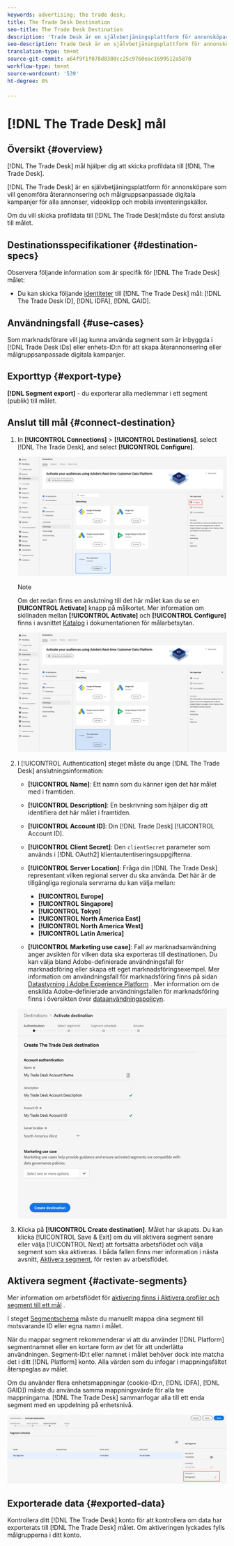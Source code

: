 ```yaml
---
keywords: advertising; the trade desk;
title: The Trade Desk Destination
seo-title: The Trade Desk Destination
description: 'Trade Desk är en självbetjäningsplattform för annonsköpare som kan genomföra återannonsering och målgruppsanpassade digitala kampanjer för olika annonser, videoklipp och mobila inventeringskällor. '
seo-description: Trade Desk är en självbetjäningsplattform för annonsköpare som kan genomföra återannonsering och målgruppsanpassade digitala kampanjer för olika annonser, videoklipp och mobila inventeringskällor.
translation-type: tm+mt
source-git-commit: a64f9f1f078d8380cc25c9760eac1699512a5870
workflow-type: tm+mt
source-wordcount: '539'
ht-degree: 0%

---
```



# [!DNL The Trade Desk] mål

## Översikt {#overview}

[!DNL The Trade Desk] mål hjälper dig att skicka profildata till [!DNL The Trade Desk].

[!DNL The Trade Desk] är en självbetjäningsplattform för annonsköpare som vill genomföra återannonsering och målgruppsanpassade digitala kampanjer för alla annonser, videoklipp och mobila inventeringskällor.

Om du vill skicka profildata till [!DNL The Trade Desk]måste du först ansluta till målet.

## Destinationsspecifikationer {#destination-specs}

Observera följande information som är specifik för [!DNL The Trade Desk] målet:

* Du kan skicka följande [identiteter](../../identity-service/namespaces.md) till [!DNL The Trade Desk] mål: [!DNL The Trade Desk ID], [!DNL IDFA], [!DNL GAID].

## Användningsfall {#use-cases}

Som marknadsförare vill jag kunna använda segment som är inbyggda i [!DNL Trade Desk IDs] eller enhets-ID:n för att skapa återannonsering eller målgruppsanpassade digitala kampanjer.

## Exporttyp {#export-type}

**[!DNL Segment export]** - du exporterar alla medlemmar i ett segment (publik) till målet.

## Anslut till mål {#connect-destination}

1. In **[!UICONTROL Connections]** > **[!UICONTROL Destinations]**, select [!DNL The Trade Desk], and select **[!UICONTROL Configure]**.

   ![Konfigurera Trade Desk-målet](assets/tradedesk-destination-configure.png)

   >[!NOTE]
   >
   >Om det redan finns en anslutning till det här målet kan du se en **[!UICONTROL Activate]** knapp på målkortet. Mer information om skillnaden mellan **[!UICONTROL Activate]** och **[!UICONTROL Configure]** finns i avsnittet [Katalog](../destinations/destinations-workspace.md#catalog) i dokumentationen för målarbetsytan.
   >
   >![Aktivera målet för handelsavdelningen](assets/tradedesk-destination-activate.png)

2. I [!UICONTROL Authentication] steget måste du ange [!DNL The Trade Desk] anslutningsinformation:

   * **[!UICONTROL Name]**: Ett namn som du känner igen det här målet med i framtiden.
   * **[!UICONTROL Description]**: En beskrivning som hjälper dig att identifiera det här målet i framtiden.
   * **[!UICONTROL Account ID]**: Din [!DNL Trade Desk] [!UICONTROL Account ID].
   * **[!UICONTROL Client Secret]**: Den `clientSecret` parameter som används i [!DNL OAuth2] klientautentiseringsuppgifterna.
   * **[!UICONTROL Server Location]**: Fråga din [!DNL The Trade Desk] representant vilken regional server du ska använda. Det här är de tillgängliga regionala servrarna du kan välja mellan:

      * **[!UICONTROL Europe]**
      * **[!UICONTROL Singapore]**
      * **[!UICONTROL Tokyo]**
      * **[!UICONTROL North America East]**
      * **[!UICONTROL North America West]**
      * **[!UICONTROL Latin America]**
   * **[!UICONTROL Marketing use case]**: Fall av marknadsanvändning anger avsikten för vilken data ska exporteras till destinationen. Du kan välja bland Adobe-definierade användningsfall för marknadsföring eller skapa ett eget marknadsföringsexempel. Mer information om användningsfall för marknadsföring finns på sidan [Datastyrning i Adobe Experience Platform](../privacy/data-governance-overview.md#destinations) . Mer information om de enskilda Adobe-definierade användningsfallen för marknadsföring finns i översikten över [dataanvändningspolicyn](../../data-governance/policies/overview.md#core-actions).

   ![The Trade Desk Authentication Step](assets/tradedesk-destination-authentication.png)

3. Klicka på **[!UICONTROL Create destination]**. Målet har skapats. Du kan klicka [!UICONTROL Save & Exit] om du vill aktivera segment senare eller välja [!UICONTROL Next] att fortsätta arbetsflödet och välja segment som ska aktiveras. I båda fallen finns mer information i nästa avsnitt, [Aktivera segment](#activate-segments), för resten av arbetsflödet.

## Aktivera segment {#activate-segments}

Mer information om arbetsflödet för [aktivering finns i Aktivera profiler och segment till ett mål](activate-destinations.md#select-attributes) .

I steget [Segmentschema](activate-destinations.md#segment-schedule) måste du manuellt mappa dina segment till motsvarande ID eller egna namn i målet.

När du mappar segment rekommenderar vi att du använder [!DNL Platform] segmentnamnet eller en kortare form av det för att underlätta användningen. Segment-ID:t eller namnet i målet behöver dock inte matcha det i ditt [!DNL Platform] konto. Alla värden som du infogar i mappningsfältet återspeglas av målet.

Om du använder flera enhetsmappningar (cookie-ID:n, [!DNL IDFA], [!DNL GAID]) måste du använda samma mappningsvärde för alla tre mappningarna. [!DNL The Trade Desk] sammanfogar alla till ett enda segment med en uppdelning på enhetsnivå.

![Segmentmappnings-ID](assets/segment-mapping-id.png)


## Exporterade data {#exported-data}

Kontrollera ditt [!DNL The Trade Desk] konto för att kontrollera om data har exporterats till [!DNL The Trade Desk] målet. Om aktiveringen lyckades fylls målgrupperna i ditt konto.
